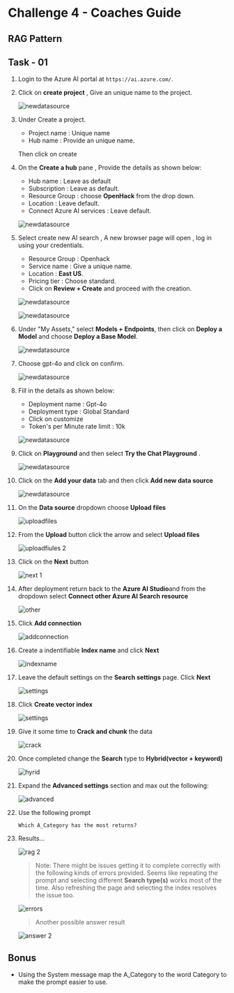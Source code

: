 # Challenge 4 - Coaches Guide

## RAG Pattern

## Task - 01

1. Login to the Azure AI portal at `https://ai.azure.com/`.
   
2. Click on **create project** , Give an unique name to the project.

   ![newdatasource](images/create-project-1.png)

3. Under Create a project.
    - Project name : Unique name
    - Hub name : Provide an unique name.

   Then click on create
   

5. On the **Create a hub** pane , Provide the details as shown below:
   
    - Hub name : Leave as default
    - Subscription : Leave as default.
    - Resource Group : choose **OpenHack** from the drop down.
    - Location : Leave default.
    - Connect Azure AI services : Leave default.

    ![newdatasource](images/create_hub00.png)
    
7. Select create new AI search , A new browser page will open , log in using your credentials.
   
     - Resource Group : Openhack
     - Service name : Give a unique name.
     - Location : **East US**.
     - Pricing tier : Choose standard.
     - Click on **Review + Create** and proceed with the creation.
   
    ![newdatasource](images/search-01.png)
    
    ![newdatasource](images/search-create.png)

8. Under "My Assets," select **Models + Endpoints**, then click on **Deploy a Model** and choose **Deploy a Base Model**.
    
    ![newdatasource](images/model+endpoints.png)

9. Choose gpt-4o and click on confirm.

    ![newdatasource](images/gpt-4o.png)

10. Fill in the details as shown below:
    
    - Deployment name : Gpt-4o
    - Deployment type : Global Standard
    - Click on customize
    - Token's per Minute rate limit : 10k

     ![newdatasource](images/deploy-1.png)
     
11. Click on **Playground** and then select **Try the Chat Playground** .
     
    ![newdatasource](images/playgrounds.png)
   
1. Click on the **Add your data** tab and then click **Add new data source**  
    
    ![newdatasource](images/add-data.png)
    
1. On the **Data source** dropdown choose **Upload files**

    ![uploadfiles](images/uploadfiles-1.png)

1. From the **Upload** button click the arrow and select **Upload files**

    ![uploadfiules 2](images/uploadfiules2-1.png)
    
1. Click on the **Next** button

    ![next 1](images/pdf.png)
    
1. After deployment return back to the **Azure AI Studio**and from the dropdown select **Connect other Azure AI Search resource**

    ![other](images/connect-ai.png)
    
1. Click **Add connection**

    ![addconnection](images/add-connection.png)

1. Create a indentifiable **Index name** and click **Next**

    ![indexname](images/search.png)
    
1. Leave the default settings on the **Search settings** page. Click **Next**

    ![settings](images/search-2.png)

1. Click **Create vector index**

    ![settings](images/create-vector.png)

1. Give it some time to **Crack and chunk** the data

    ![crack](images/chunk.png)

1. Once completed change the **Search** type to **Hybrid(vector + keyword)**

    ![hyrid](images/hackvector.png)
    
1. Expand the **Advanced settings** section and max out the following:

    ![advanced](images/-1.png)
    
1. Use the following prompt

    ```
    Which A_Category has the most returns?
    ```
1. Results...

    ![rag 2](images/rag2-1.png)
    
    > Note: There might be issues getting it to complete correctly with the following kinds of errors provided. Seems like repeating the prompt and selecting different **Search type(s)** works most of the time. Also refreshing the page and selecting the index resolves the issue too.

    ![errors](images/errors-1.png)

    > Another possible answer result
    
    ![answer 2](images/answer2-1.png)

## Bonus
- Using the System message map the A_Category to the word Category to make the prompt easier to use.
